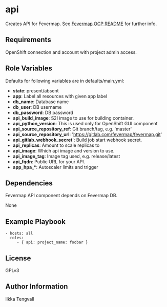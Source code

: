 api
===

Creates API for Fevermap.
See [Fevermap OCP README](
  https://gitlab.com/fevermap/fevermap/-/blob/master/ocp/README.md)
 for further info.

Requirements
------------

OpenShift connection and account with project admin access.

Role Variables
--------------

Defaults for following variables are in defaults/main.yml:

* **state**: present/absent
* **app**: Label all resources with given app label
* **db_name**: Database name
* **db_user**: DB username
* **db_password**: DB password
* **api_build_image**: S2I image to use for building container.
* **api_python_version**: This is used only for OpenShift GUI component
* **api_source_repository_ref**: Git branch/tag, e.g. 'master'
* **api_source_repository_url**: 'https://gitlab.com/fevermap/fevermap.git'
* **api_gitlab_webhook_secret**': Build job start webhook secret.
* **api_replicas**: Amount to scale replicas to
* **api_image**: Which api image and version to use.
* **api_image_tag**: Image tag used, e.g. release/latest
* **api_fqdn**: Public URL for your API.
* **app_hpa_\***: Autoscaler limits and trigger

Dependencies
------------

Fevermap API component depends on Fevermap DB.

None

Example Playbook
----------------

    - hosts: all
      roles:
         - { api: project_name: foobar }

License
-------

GPLv3

Author Information
------------------

Ilkka Tengvall